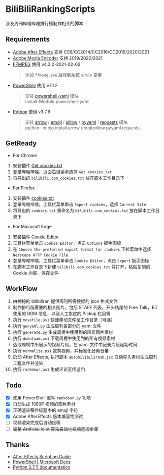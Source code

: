 # BiliBiliRankingScripts

涉及周刊哔哩哔哩排行榜制作相关的脚本

## Requirements

-   [Adobe After Effects](https://www.adobe.com/products/aftereffects.html) 支持 CS6/CC2014/CC2016/CC2019/2020/2021
-   [Adobe Media Encoder](https://www.adobe.com/products/media-encoder.html) 支持 2019/2020/2021
-   [FFMPEG](https://ffmpeg.org/) 使用 v4.3.2-2021-02-02
    > 添加 `ffmpeg.exe` 路径到系统 `$PATH` 变量
-   [PowerShell](https://github.com/PowerShell/PowerShell) 使用 v7.1.2
    > 安装 [powershell-yaml](https://github.com/cloudbase/powershell-yaml) 模块  
    > Install-Module powershell-yaml
-   [Python](https://github.com/PowerShell/PowerShell) 使用 v3.7.9
    > 安装 [arrow](https://github.com/arrow-py/arrow) / [emoji](https://github.com/carpedm20/emoji) / [pillow](https://github.com/python-pillow/Pillow) / [pyyaml](https://github.com/yaml/pyyaml) / [requests](https://github.com/psf/requests) 模块  
    > python -m pip install arrow emoji pillow pyyaml requests

## GetReady

-   For Chrome

1. 安装插件 [Get cookies.txt](https://chrome.google.com/webstore/detail/get-cookiestxt/bgaddhkoddajcdgocldbbfleckgcbcid)
2. 登录哔哩哔哩，页面右键菜单选择 `Get cookies.txt`
3. 将导出的 `bilibili.com_cookies.txt` 放在脚本工作目录下

-   For Firefox

1. 安装插件 [cookies.txt](https://addons.mozilla.org/en-US/firefox/addon/cookies-txt)
2. 登录哔哩哔哩，工具栏菜单单击 `Export cookies`，选择 `Current Site`
3. 将导出的 `cookies.txt` 重命名为 `bilibili.com_cookies.txt` 放在脚本工作目录下

-   For Microsoft Edge

1. 安装插件 [Cookie Editor](https://microsoftedge.microsoft.com/addons/detail/cookie-editor/ajfboaconbpkglpfanbmlfgojgndmhmc)
2. 工具栏菜单单击 `Cookie Editor`，点击 `Options` 扳手图标
3. 在 `Choose the preferred export format for cookies` 下拉菜单中选择 `Netscape HTTP Cookie File`
4. 登录哔哩哔哩，工具栏菜单单击 `Cookie Editor`，点击 `Export` 扳手图标
5. 在脚本工作目录下新建 `bilibili.com_cookies.txt` 并打开，粘贴复制的 Cookie 内容，保存文件

## WorkFlow

1. 由神秘的 bilibiliran 提供周刊所需数据的 json 格式文件
2. 制作排行版需要的相关图片，包括 STAFF 列表，开头结尾的 Free Talk，ED 使用的 BGM 信息，以及人工指定的 Pickup 栏目等
3. 执行 `movefile.ps1` 快速移动文件至工作目录（可选）
4. 执行 `genyaml.py` 生成周刊各部分的 yaml 文件
5. 执行 `generate.py` 生成周榜中使用到的所有图片素材
6. 执行 `download.ps1` 下载周榜中使用到的所有视频素材
7. 选取周榜中所展示的视频片段，在 yaml 文件中记录片段起始时间
8. 执行 `normalize.ps1` 裁剪视频，并标准化音频音量
9. 启动 After Effects, 执行脚本 `autobilibilirank.jsx` 自动导入素材生成周刊工程文件并渲染
10. 执行 `rankdoor.ps1` 生成评论区传送门

## Todo

-   [x] 使用 PowerShell 重写 `rankdoor.py` 功能
-   [x] 自动生成 1080P 视频的图片素材
-   [x] 正确渲染稿件标题中的 emoji 字符
-   [x] Adobe AfterEffects 版本兼容性测试
-   [ ] 视频渲染完成后自动投稿
-   [ ] ~~调整 Artificial Idiot 算法自动化视频选段步骤~~

## Thanks

-   [After Effects Scripting Guide](https://ae-scripting.docsforadobe.dev/introduction/overview/)
-   [PowerShell | Microsoft Docs](https://docs.microsoft.com/en-us/powershell/scripting/overview?view=powershell-7.1)
-   [Python 3.7.11 documentation](https://docs.python.org/3.7/)